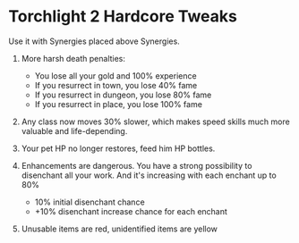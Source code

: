 # Torchlight 2 Hardcore Tweaks

Use it with Synergies placed above Synergies.

1. More harsh death penalties:
	- You lose all your gold and 100% experience
	- If you resurrect in town, you lose 40% fame
	- If you resurrect in dungeon, you lose 80% fame
	- If you resurrect in place, you lose 100% fame

2. Any class now moves 30% slower, which makes speed skills much more valuable and life-depending.

3. Your pet HP no longer restores, feed him HP bottles.

4. Enhancements are dangerous. You have a strong possibility to disenchant all your work. And it's increasing with each enchant up to 80%
	- 10% initial disenchant chance
	- +10% disenchant increase chance for each enchant

5. Unusable items are red, unidentified items are yellow
